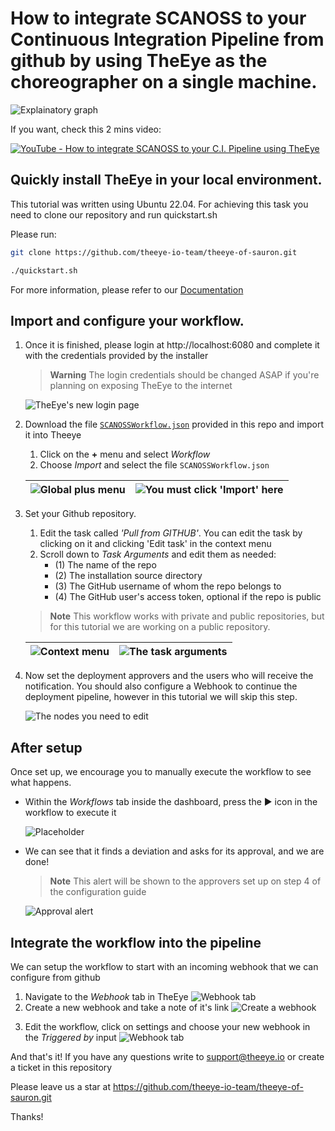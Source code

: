  # How to integrate SCANOSS to your Continuous Integration Pipeline from github by using TheEye as the choreographer on a single machine.

![Explainatory graph](./images/imagen1.png)

If you want, check this 2 mins video:

[![YouTube - How to integrate SCANOSS to your C.I. Pipeline using TheEye](https://img.youtube.com/vi/GxjtUZ6cnKI/0.jpg)](https://youtu.be/GxjtUZ6cnKI)

## Quickly install TheEye in your local environment.

This tutorial was written using Ubuntu 22.04. For achieving this task you need to clone our repository and run quickstart.sh

Please run:
```bash
git clone https://github.com/theeye-io-team/theeye-of-sauron.git

./quickstart.sh
```

For more information, please refer to our [Documentation](https://documentation.theeye.io/#/)

## Import and configure your workflow.

1. Once it is finished, please login at http://localhost:6080 and complete it with the credentials provided by the installer

    > **Warning**
    > The login credentials should be changed ASAP if you're planning on exposing TheEye to the internet

    ![TheEye's new login page](./images/imagen2.png)

2. Download the file [`SCANOSSWorkflow.json`](./SCANOSSWorkflow.json) provided in this repo and import it into Theeye
   1. Click on the **+** menu and select *Workflow*
   2. Choose *Import* and select the file `SCANOSSWorkflow.json` 
   
    |![Global plus menu](./images/imagen3.png)|![You must click 'Import' here](./images/imagen4.png)|
    |----|----|

3. Set your Github repository. 
   1.  Edit the task called *'Pull from GITHUB'*. You can edit the task by clicking on it and clicking 'Edit task' in the context menu
   2.  Scroll down to *Task Arguments* and edit them as needed:
       * (1) The name of the repo
       * (2) The installation source directory
       * (3) The GitHub username of whom the repo belongs to
       * (4) The GitHub user's access token, optional if the repo is public

    > **Note**
    > This workflow works with private and public repositories, but for this tutorial we are working on a public repository.

    |![Context menu](./images/imagen5.png)|![The task arguments](./images/imagen6.png)|
    |----|----|

    <!-- TODO: Cambiar imagen 6, no es muy clara -->

4. Now set the deployment approvers and the users who will receive the notification.
   You should also configure a Webhook to continue the deployment pipeline, however in this tutorial we will skip this step.

    ![The nodes you need to edit](./images/imagen7.png)

## After setup

Once set up, we encourage you to manually execute the workflow to see what happens.
    
* Within the *Workflows* tab inside the dashboard, press the :arrow_forward: icon in the workflow to execute it

    ![Placeholder](./images/imagen8.png)

* We can see that it finds a deviation and asks for its approval, and we are done!

    > **Note**
    > This alert will be shown to the approvers set up on step 4 of the configuration guide

    ![Approval alert](./images/imagen9.png)

## Integrate the workflow into the pipeline

We can setup the workflow to start with an incoming webhook that we can configure from github
  
1. Navigate to the *Webhook* tab in TheEye
    ![Webhook tab](./images/imagen10.png)
2. Create a new webhook and take a note of it's link
    ![Create a webhook](./images/imagen11.png)
<!-- TODO: Mostrar cómo agarrar el link -->
<!-- Se puede remplazar la foto 11 que es bastante redundante -->
3. Edit the workflow, click on settings and choose your new webhook in the *Triggered by* input
    ![Webhook tab](./images/imagen12.png)

And that's it! If you have any questions write to support@theeye.io or create a ticket in this repository

Please leave us a star at https://github.com/theeye-io-team/theeye-of-sauron.git

Thanks!


